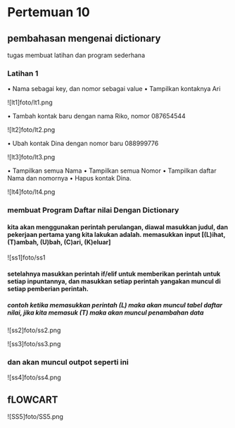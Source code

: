 # Pertemuan 10 
## pembahasan mengenai dictionary

tugas membuat latihan dan program sederhana 

### Latihan 1

• Nama sebagai key, dan nomor sebagai value
• Tampilkan kontaknya Ari

![lt1]foto/lt1.png

• Tambah kontak baru dengan nama Riko, nomor 087654544

![lt2]foto/lt2.png

• Ubah kontak Dina dengan nomor baru 088999776

![lt3]foto/lt3.png

• Tampilkan semua Nama
• Tampilkan semua Nomor
• Tampilkan daftar Nama dan nomornya
• Hapus kontak Dina.

![lt4]foto/lt4.png


### membuat Program Daftar nilai Dengan Dictionary

#### kita akan menggunakan perintah perulangan, diawal masukkan judul, dan pekerjaan pertama yang kita lakukan adalah. memasukkan input [(L)ihat, (T)ambah, (U)bah, (C)ari, (K)eluar]

![ss1]foto/ss1

#### setelahnya masukkan perintah if/elif untuk memberikan perintah untuk setiap inpuntannya, dan masukkan setiap perintah yangakan muncul di setiap pemberian perintah.

##### contoh ketika memasukkan perintah (L) maka akan muncul tabel daftar nilai, jika kita memasuk (T) maka akan muncul penambahan data

![ss2]foto/ss2.png

![ss3]foto/ss3.png

### dan akan muncul outpot seperti ini

![ss4]foto/ss4.png



## fLOWCART

![SS5]foto/SS5.png
